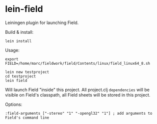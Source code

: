lein-field
==========

Leiningen plugin for launching Field.

Build & install:

    lein install

Usage:

    export FIELD=/home/marc/fieldwork/field/Contents/linux/field_linux64_8.sh

    lein new testproject
    cd testproject
    lein field

Will launch Field "inside" this project. All project.clj `dependencies` will be visible on Field's classpath, all Field sheets will be stored in this project. 

Options:

    :field-arguments ["-stereo" "1" "-opengl32" "1"] ; add arguments to Field's command line
